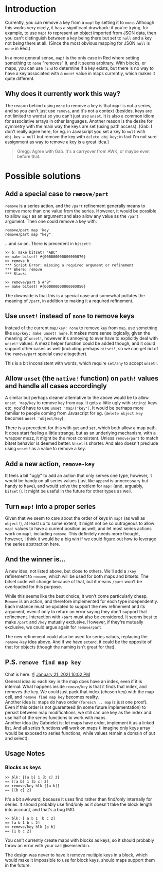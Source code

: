 # Introduction

Currently, you can remove a key from a `map!` by setting it to `none`. Although this works very nicely, it has a significant drawback: if you're trying, for example, to use `map!` to represent an object imported from JSON data, then you can't distinguish between a key being there but set to `null` and a key not being there at all. (Since the most obvious mapping for JSON `null` is `none` in Red.)

In a more general sense, `map!` is the only case in Red where setting something to `none` "removes" it, and it seems arbitrary. With blocks, or maps, you can use `find` to determine if a key exists, but there is no way to have a key associated with a `none!` value in maps currently, which makes it quite different.

## Why does it currently work this way?

The reason behind using `none` to remove a key is that `map!` is not a series, and so you can't just use `remove`, and it's not a context (besides, keys are not limited to words) so you can't just use `unset`. It is also a common idiom for associative arrays in other languages. Another reason is the desire for symmetry with the main way the keys are set (using path access). [Gab: I don't really agree here, for eg. in Javascript you set a key to `null` with `obj.key = null` but remove the key with `delete obj.key`; in fact I'm not sure assignment as way to remove a key is a great idea.]

> Gregg: Agree with Gab. It's a carryover from AWK, or maybe even before that.

# Possible solutions

## Add a special case to `remove/part`

`remove` is a series action, and the `/part` refinement generally means to remove more than one value from the series. However, it would be possible to allow `map!` as an argument and also allow any value as the `/part` argument. Then one could remove a key with:

```red
remove/part map 'key
remove/part map "key"
```

...and so on. There is precedent in `bitset!`:

```red
>> b: make bitset! "ABC"
== make bitset! #{000000000000000070}
>> remove b
*** Script Error: missing a required argument or refinement
*** Where: remove
*** Stack:  

>> remove/part b #"B"
== make bitset! #{000000000000000050}
```

The downside is that this is a special case and somewhat pollutes the meaning of `/part`, in addition to making it a required refinement.

## Use `unset!` instead of `none` to remove keys

Instead of the current `map/key: none` to remove `key` from `map`, use something like `map/key: make unset! none`. It makes more sense logically, given the meaning of `unset!`, however it's annoying to ever have to explicitly deal with `unset!` values. A mezz helper function could be added though, and it could support other cases as well (including perhaps `bitset!`, so we can get rid of the `remove/part` special case altogether).

This is a bit inconsistent with words, which require `set/any` to accept `unset!`.

## Allow `unset` (the `native!` function) on `path!` values and handle all cases accordingly

A similar but perhaps cleaner alternative to the above would be to allow `unset 'map/key` to remove `key` from `map`. It gets a little ugly with `string!` keys etc, you'd have to use `unset 'map/("key")`. It would be perhaps more familiar to people coming from Javascript for eg. (`delete object.key` becomes `unset 'object/key`).

There is a precedent for this with `get` and `set`, which both allow a map path. It does start feeling a little strange, but as an underlying mechanism, with a wrapper mezz, it might be the most consistent. Unless `remove/part` to match bitset behavior is deemed better. `Unset` is shorter. And also doesn't preclude using `unset!` as a value to remove a key.

## Add a new action, `remove-key`

It feels a bit "ugly" to add an action that only serves one type, however, it would be handy on all series values (just like `append` is unnecessary but handy to have), and would solve the problem for `map!` (and, arguably, `bitset!`). It might be useful in the future for other types as well.

## Turn `map!` into a proper series

Given that we seem to care about the order of keys in `map!` (as well as `object!`), at least up to some extent, it might not be so outrageous to allow `map!` values to have a current position as well, and let most series actions work on `map!`, including `remove`. This definitely needs more thought, however, I think it would be a big win if we could figure out how to leverage the series abstraction here.

## And the winner is...

A new idea, not listed above, but close to others. We'll add a `/key` refinement to `remove`, which will be used for both maps and bitsets. The bitset code will change because of that, but it means `/part` won't be overloaded for this purpose. 

While this seems like the best choice, it won't come particularly cheap. `Remove` is an action, and therefore implemented for each type independently. Each instance must be updated to support the new refinement and its argument, even if only to return an error saying they don't support that refinement. Interaction with `/part` must also be considered. It seems best to make `/part` and `/key` mutually exclusive. However, if they're mutually exclusive, we could argue again for `remove/part`.

The new refinement could also be used for series values, replacing the `remove-key` idea above. And if we have `extend`, it could be the opposite of that for objects (though the naming isn't great for that).

## P.S. `remove find map key`

Chat is here: :point_up: [January 21, 2021 10:02 PM](https://rebol.tech/gitter.im/red/red/2021/#msg6009cfc836db01248a9265bb)<br>
General idea is: each key in the map does have an index, even if it is internal. What happens inside `remove/key` is that it finds that index, and removes the key. We could just pack that index (chosen key) with the map cell, and `remove find map key` becomes reality.<br>
Another idea is: maps do have order (`foreach .. map` is just one proof). Even if this order is not guaranteed (in some future implementation) to persist between map modifications, we still can use key as the index and use half of the series functions to work with maps.<br>
Another idea (by Gabriele) is: let maps have order, implement it as a linked list. And all series functions will work on maps (I imagine only keys array would be exposed to series functions, while values remain a domain of put and select). 

## Usage Notes

### Blocks as keys

```
>> blk: [[a b] 1 [b c] 2]
== [[a b] 1 [b c] 2]
>> remove/key blk [[a b]]
== [[b c] 2]
```

It's a bit awkward, because it uses find rather than find/only internally for series. It should probably use find/only as it doesn't take the block length into account, and that's a bug IMO.

```
>> blk: [ a b 1  b c 2]
== [a b 1 b c 2]
>> remove/key blk [a b]
== [1 b c 2]
```

You can't currently create maps with blocks as keys, so it should probably throw an error with your call @semseddin.

The design was never to have it remove multiple keys in a block, which would make it impossible to use for block keys, should maps support them in the future.
